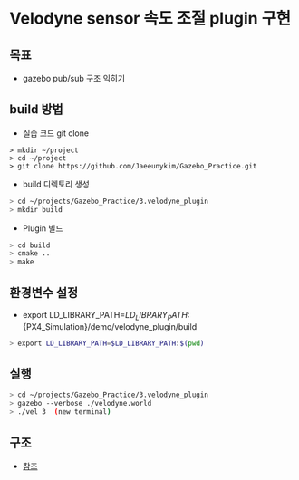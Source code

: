 # Velodyne sensor 속도 조절 plugin 구현

## 목표 
- gazebo pub/sub 구조 익히기 

## build 방법 

- 실습 코드 git clone
```
> mkdir ~/project
> cd ~/project
> git clone https://github.com/Jaeeunykim/Gazebo_Practice.git
```

- build 디렉토리 생성
```bash
> cd ~/projects/Gazebo_Practice/3.velodyne_plugin
> mkdir build 
```    
- Plugin 빌드
```bash
> cd build
> cmake ..
> make
```
## 환경변수 설정
- export LD_LIBRARY_PATH=${LD_LIBRARY_PATH}:${PX4_Simulation}/demo/velodyne_plugin/build
```bash
> export LD_LIBRARY_PATH=$LD_LIBRARY_PATH:$(pwd)
```
## 실행 
```bash
> cd ~/projects/Gazebo_Practice/3.velodyne_plugin
> gazebo --verbose ./velodyne.world
> ./vel 3  (new terminal)
```

## 구조
- [참조](https://docs.google.com/presentation/d/11C3PVAzqHK14ZM_cgx_pS-CnYFGBnMZJrMPDjCvj8r4/edit#slide=id.p) 